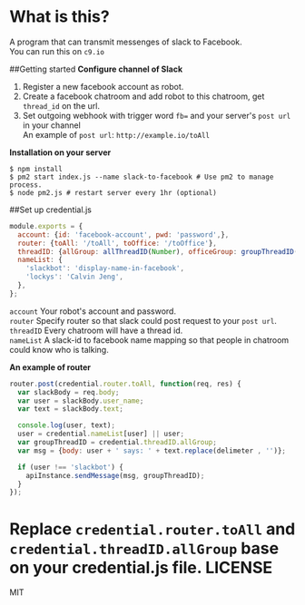 What is this?
==
A program that can transmit messenges of slack to Facebook.  
You can run this on `c9.io`

##Getting started
**Configure channel of Slack**  
1. Register a new facebook account as robot.   
2. Create a facebook chatroom and add robot to this chatroom, get `thread_id` on the url.  
3. Set outgoing webhook with trigger word `fb=` and your server's `post url` in your channel  
An example of `post url`:
`http://example.io/toAll`

**Installation on your server**  
```shell
$ npm install
$ pm2 start index.js --name slack-to-facebook # Use pm2 to manage process.
$ node pm2.js # restart server every 1hr (optional)
```

##Set up credential.js
```javascript
module.exports = {
  account: {id: 'facebook-account', pwd: 'password',},
  router: {toAll: '/toAll', toOffice: '/toOffice'},
  threadID: {allGroup: allThreadID(Number), officeGroup: groupThreadID(Number)},
  nameList: {
    'slackbot': 'display-name-in-facebook',
    'lockys': 'Calvin Jeng',
  },
};
```
`account` Your robot's account and password.    
`router` Specify router so that slack could post request to your `post url`.    
`threadID` Every chatroom will have a thread id.  
`nameList` A slack-id to facebook name mapping so that people in chatroom could know who is talking.

**An example of router**
```javascript
router.post(credential.router.toAll, function(req, res) {
  var slackBody = req.body;
  var user = slackBody.user_name;
  var text = slackBody.text;

  console.log(user, text);
  user = credential.nameList[user] || user;
  var groupThreadID = credential.threadID.allGroup;
  var msg = {body: user + ' says: ' + text.replace(delimeter , '')};

  if (user !== 'slackbot') {
    apiInstance.sendMessage(msg, groupThreadID);
  }
});
```
Replace `credential.router.toAll` and `credential.threadID.allGroup` base on your credential.js file. 
LICENSE
==
MIT
